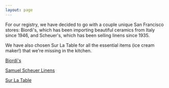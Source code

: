 ```yaml
---
layout: page
---
```


For our registry, we have decided to go with a couple unique San Francisco stores: Biordi's, which has been importing beautiful ceramics from Italy since 1946, and Scheuer's, which has been selling linens since 1935. 

We have also chosen Sur La Table for all the essential items (ice cream maker!) that we're missing in the kitchen.

[Biordi's](https://www.biordi.com/wedding-registry/shop/findRegistry.php)

[Samuel Scheuer Linens](http://www.scheuerlinens.com/webtexgiftregistry/index/registry/id/SE87PGY9TFHA/) 

[Sur La Table](https://www.surlatable.com/category/cat360423/Find+a+Registry)
